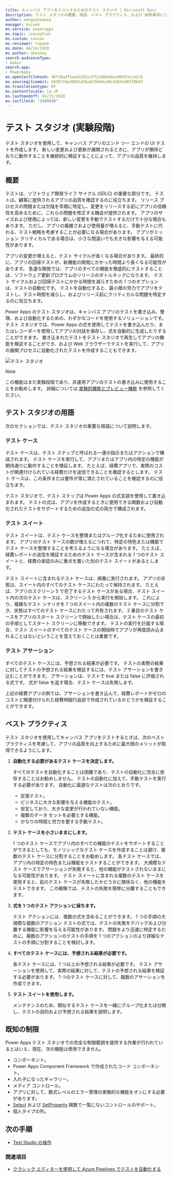 ```yaml
---
title: キャンバス アプリをテストするためのテスト スタジオ | Microsoft Docs
description: テスト スタジオの概要、用語、ベスト プラクティス、および 制限事項について説明します。
author: aengusheaney
manager: kvivek
ms.service: powerapps
ms.topic: conceptual
ms.custom: canvas
ms.reviewer: tapanm
ms.date: 04/24/2020
ms.author: aheaney
search.audienceType:
- maker
search.app:
- PowerApps
ms.openlocfilehash: 46f28adf5aab1291c47513088ebac00353cce2cb
ms.sourcegitcommit: 943672dad0041d3bab25b44cd8c4d25e88f39b93
ms.translationtype: HT
ms.contentlocale: ja-JP
ms.lasthandoff: 04/25/2020
ms.locfileid: "3309558"
---
```

# <a name="test-studio-experimental"></a>テスト スタジオ (実験段階) 

テスト スタジオを使用して、キャンバス アプリのエンド ツー エンドの UI テストを作成します。 新しい変更および更新が展開されるときに、アプリが期待どおりに動作することを継続的に検証することによって、アプリの品質を維持します。 

## <a name="overview"></a>概要

テストは、ソフトウェア開発ライフ サイクル (SDLC) の重要な部分です。 テストは、顧客に提供されるアプリの品質を確認するのに役立ちます。 リリース プロセスの問題または欠陥を早期に特定し、変更をリリースする前にアプリの信頼性を高めるために、これらの問題を修正する機会が提供されます。 アプリのサイズおよび使用によっては、新しい変更を手動でテストするだけで十分な場合もあります。 ただし、アプリの複雑さおよび使用量が増えると、手動テストに代わる、テスト戦略を考慮することが必要になる場合があります。 アプリがミッション クリティカルである場合は、小さな間違いでも大きな影響を与える可能性があります。

アプリの変更が増えると、テスト サイクルが長くなる場合があります。 最終的に、アプリの回帰テストが、新機能の開発にかかった時間より長くなる可能性があります。 急速な開発では、アプリのすべての機能を徹底的にテストすることは、ソフトウェア更新プログラムのリリースのボトルネックになります。 テスト サイクルおよび回帰テストにかかる時間を減らすための 1 つのオプションは、テストの自動化です。 テストを自動化すると、最小限の労力でアプリをテストし、テスト時間を減らし、およびリリース前にクリティカルな問題を特定するのに役立ちます。

Power Apps のテスト スタジオは、キャンバス アプリのテストを書き込み、整理、および自動化するための、わずかなコードを使用するソリューションです。 テスト スタジオでは、Power Apps の式を使用してテストを書き込んだり、またはレコーダーを使用してアプリの対話を保存し、式を自動的に生成したりすることができます。 書き込まれたテストをテスト スタジオで再生してアプリの機能を検証することができ、および Web ブラウザーでテストを実行して、アプリの展開プロセスに自動化されたテストを作成することもできます。

![テスト スタジオ](./media/test-studio/test-studio.png "テスト スタジオ")

> [!NOTE]
> この機能はまだ実験段階であり、非運用アプリのテストの書き込みに使用することをお勧めします。 詳細については [実験的機能とプレビュー機能](working-with-experimental-preview.md) を参照してください。

## <a name="test-studio-terminology"></a>テスト スタジオの用語

次のセクションでは、テスト スタジオの重要な用語について説明します。

### <a name="test-cases"></a>テスト ケース

テスト ケースは、テスト ステップと呼ばれる一連の指示またはアクションで構成されます。 テスト ケースを実行して、アプリまたはアプリ内の特定の機能が期待通りに動作することを検証します。 たとえば、経費アプリで、実際のコストが関連付けられている経費だけを送信できることを確認するとします。 テスト ケースは、この条件または要件が常に満たされていることを確認するのに役立ちます。

テスト スタジオで、テスト ステップは Power Apps の式言語を使用して書き込まれます。 テストの式は、アプリを作成するときに使用できる関数および自動化されたテストをサポートするための追加の式の両方で構成されます。

### <a name="test-suites"></a>テスト スイート

テスト スイートは、テスト ケースを整理またはグループ化するために使用されます。 アプリのテスト ケースの数が増えるにつれて、特定の特色または機能でテスト ケースを整理することを考えるようになる場合があります。 たとえば、経費レポートの送信を検証するためのテスト ケースが含まれる 1 つのテスト スイートと、経費の承認のみに重点を置いた別のテスト スイートがあるとします。

テスト スイートに含まれるテスト ケースは、順番に実行されます。 アプリの状態は、スイート内のすべてのテスト ケースにわたって保持されます。 たとえば、アプリのスクリーン 5 で完了するテスト ケースがある場合、テスト スイート内の次のテスト ケースは、スクリーン 5 から実行を開始します。 これにより、複雑なテスト シナリオを 1 つのスイート内の複数のテスト ケースに分割でき、状態はすべてのテスト ケースにわたって共有されます。 2 番目のテスト ケースをアプリのスタート スクリーンで開始したい場合は、テスト ケースの最初の手順としてスタート スクリーンに移動できます。 テストの実行を計画する場合、テスト スイートのすべてのテスト ケースの開始時でアプリが再度読み込まれることはないということを覚えておくことは重要です。

### <a name="test-assertions"></a>テスト アサーション

すべてのテスト ケースには、予想される結果が必要です。 テストの実際の結果に対してテストの予想される結果を検証するには、テスト アサーションを書き込むことができます。 アサーションは、テストで true または false に評価される式です。 式が false を返す場合、テスト ケースは失敗します。

上記の経費アプリの例では、アサーションを書き込んで、経費レポートがゼロのコストと関連付けられた経費明細行品目で作成されているかどうかを検証することができます。

## <a name="best-practices"></a>ベスト プラクティス

テスト スタジオを使用してキャンバス アプリをテストするときは、次のベスト プラクティスを考慮して、アプリの品質を向上するために最大限のメリットが取得できるようにします。

1. **自動化する必要があるテスト ケースを決定します。**

    すべてのテストを自動化することは困難であり、テストの自動化に完全に依存することはお勧めしません。 テストの自動化に加えて、手動テストを実行する必要があります。 自動化に最適なテストは次のとおりです。

    - 反復テスト。
    - ビジネスに大きな影響を与える機能のテスト。
    - 安定しており、大きな変更が行われていない機能。
    - 複数のデータ セットを必要とする機能。
    - かなりの時間と労力を要する手動テスト。

2. **テスト ケースを小さいままにします。**

    1 つのテスト ケースでアプリ内のすべての機能のテストをサポートすることができるとしても、モノリシックなテスト ケースを作成することは避け、複数のテスト ケースに分割することをお勧めします。 各テスト ケースでは、アプリ内の特定の特色または機能をテストすることができます。 大規模なテスト ケースでアサーションが失敗すると、他の機能がテストされないままになる可能性があります。 テスト スイートに含まれる複数のテスト ケースを使用すると、前のテスト ケースが失敗したかどうかに関係なく、他の機能をテストできます。 この戦略では、テストの失敗を簡単に分離することもできます。

3. **式を 1 つのテスト アクションに保ちます。**

    テスト アクションには、複数の式を含めることができます。 1 つの手順の大規模な複数のアクション テストの式では、テストの失敗をデバッグおよび分離する機能に影響を与える可能性があります。 問題をより迅速に特定するために、複数のアクションのテストの手順を 1 つのアクションのより詳細なテストの手順に分割することを検討します。  

4. **すべてのテスト ケースには、予想される結果が必要です。**

    各テスト ケースには、1 つ以上の予想される結果が必要です。 テスト アサーションを使用して、実際の結果に対して、テストの予想される結果を検証する必要があります。 1 つのテスト ケースに対して、複数のアサーションを作成できます。

5. **テスト スイートを使用します。**

    メンテナンスのため、類似するテスト ケースを一緒にグループ化または分類し、テストの目的および予想される結果を説明します。

## <a name="known-limitations"></a>既知の制限

Power Apps テスト スタジオでの完全な制御範囲を提供する作業が行われているとはいえ、現在、次の機能は使用できません。

- コンポーネント。
- Power Apps Component Framework で作成されたコード コンポーネント。
- 入れ子になったギャラリー。
- メディア コントロール。
- アプリに対して、数式レベルのエラー管理の実験的な機能をオンにする必要があります。
- [Select](./functions/function-select.md) および [SetProperty](./functions/function-setproperty.md) 関数で一覧にないコントロールのサポート。
- 個人タイプの列。

## <a name="next-steps"></a>次の手順

- [Test Studio の操作](working-with-test-studio.md)

### <a name="see-also"></a>関連項目

- [クラシック エディターを使用して Azure Pipelines でテストを自動化する](test-studio-classic-pipeline-editor.md)
